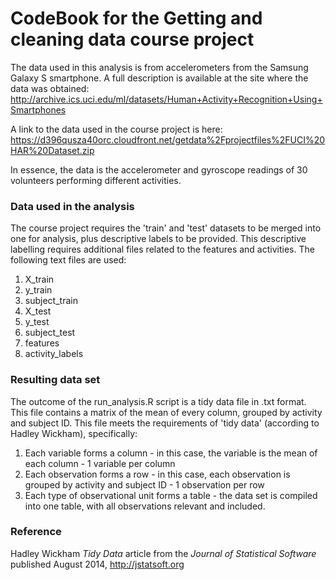 # CodeBook for the Getting and cleaning data course project

The data used in this analysis is from  accelerometers from the Samsung Galaxy S smartphone. 
A full description is available at the site where the data was obtained:
http://archive.ics.uci.edu/ml/datasets/Human+Activity+Recognition+Using+Smartphones

A link to the data used in the course project is here:
https://d396qusza40orc.cloudfront.net/getdata%2Fprojectfiles%2FUCI%20HAR%20Dataset.zip

In essence, the data is the accelerometer and gyroscope readings of 30 volunteers performing different activities.

### Data used in the analysis
The course project requires the 'train' and 'test' datasets to be merged into one for analysis, plus descriptive labels to be provided. 
This descriptive labelling requires additional files related to the features and activities. The following text files are used:
1. X_train
2. y_train
3. subject_train
4. X_test
5. y_test
6. subject_test
7. features
8. activity_labels

### Resulting data set
The outcome of the run_analysis.R script is a tidy data file in .txt format. This file contains a matrix of the mean of every column, 
grouped by activity and subject ID. This file meets the requirements of 'tidy data' (according to Hadley Wickham), specifically:
1. Each variable forms a column - in this case, the variable is the mean of each column - 1 variable per column
2. Each observation forms a row - in this case, each observation is grouped by activity and subject ID - 1 observation per row
3. Each type of observational unit forms a table - the data set is compiled into one table, with all observations relevant and included.

### Reference
Hadley Wickham *Tidy  Data* article from the *Journal of Statistical Software* published August 2014, http://jstatsoft.org
